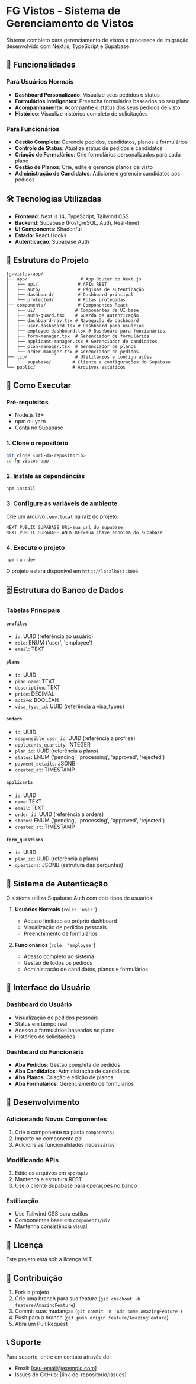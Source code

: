 # FG Vistos - Sistema de Gerenciamento de Vistos

Sistema completo para gerenciamento de vistos e processos de imigração, desenvolvido com Next.js, TypeScript e Supabase.

## 🚀 Funcionalidades

### Para Usuários Normais
- **Dashboard Personalizado**: Visualize seus pedidos e status
- **Formulários Inteligentes**: Preencha formulários baseados no seu plano
- **Acompanhamento**: Acompanhe o status dos seus pedidos de visto
- **Histórico**: Visualize histórico completo de solicitações

### Para Funcionários
- **Gestão Completa**: Gerencie pedidos, candidatos, planos e formulários
- **Controle de Status**: Atualize status de pedidos e candidatos
- **Criação de Formulários**: Crie formulários personalizados para cada plano
- **Gestão de Planos**: Crie, edite e gerencie planos de visto
- **Administração de Candidatos**: Adicione e gerencie candidatos aos pedidos

## 🛠️ Tecnologias Utilizadas

- **Frontend**: Next.js 14, TypeScript, Tailwind CSS
- **Backend**: Supabase (PostgreSQL, Auth, Real-time)
- **UI Components**: Shadcn/ui
- **Estado**: React Hooks
- **Autenticação**: Supabase Auth

## 📁 Estrutura do Projeto

```
fg-vistos-app/
├── app/                    # App Router do Next.js
│   ├── api/               # APIs REST
│   ├── auth/              # Páginas de autenticação
│   ├── dashboard/         # Dashboard principal
│   └── protected/         # Rotas protegidas
├── components/            # Componentes React
│   ├── ui/               # Componentes de UI base
│   ├── auth-guard.tsx    # Guarda de autenticação
│   ├── dashboard-nav.tsx # Navegação do dashboard
│   ├── user-dashboard.tsx # Dashboard para usuários
│   ├── employee-dashboard.tsx # Dashboard para funcionários
│   ├── form-manager.tsx  # Gerenciador de formulários
│   ├── applicant-manager.tsx # Gerenciador de candidatos
│   ├── plan-manager.tsx  # Gerenciador de planos
│   └── order-manager.tsx # Gerenciador de pedidos
├── lib/                  # Utilitários e configurações
│   └── supabase/        # Cliente e configurações do Supabase
└── public/              # Arquivos estáticos
```

## 🚀 Como Executar

### Pré-requisitos
- Node.js 18+ 
- npm ou yarn
- Conta no Supabase

### 1. Clone o repositório
```bash
git clone <url-do-repositorio>
cd fg-vistos-app
```

### 2. Instale as dependências
```bash
npm install
```

### 3. Configure as variáveis de ambiente
Crie um arquivo `.env.local` na raiz do projeto:

```env
NEXT_PUBLIC_SUPABASE_URL=sua_url_do_supabase
NEXT_PUBLIC_SUPABASE_ANON_KEY=sua_chave_anonima_do_supabase
```

### 4. Execute o projeto
```bash
npm run dev
```

O projeto estará disponível em `http://localhost:3000`

## 🗄️ Estrutura do Banco de Dados

### Tabelas Principais

#### `profiles`
- `id`: UUID (referência ao usuário)
- `role`: ENUM ('user', 'employee')
- `email`: TEXT

#### `plans`
- `id`: UUID
- `plan_name`: TEXT
- `description`: TEXT
- `price`: DECIMAL
- `active`: BOOLEAN
- `visa_type_id`: UUID (referência a visa_types)

#### `orders`
- `id`: UUID
- `responsible_user_id`: UUID (referência a profiles)
- `applicants_quantity`: INTEGER
- `plan_id`: UUID (referência a plans)
- `status`: ENUM ('pending', 'processing', 'approved', 'rejected')
- `payment_details`: JSONB
- `created_at`: TIMESTAMP

#### `applicants`
- `id`: UUID
- `name`: TEXT
- `email`: TEXT
- `order_id`: UUID (referência a orders)
- `status`: ENUM ('pending', 'processing', 'approved', 'rejected')
- `created_at`: TIMESTAMP

#### `form_questions`
- `id`: UUID
- `plan_id`: UUID (referência a plans)
- `questions`: JSONB (estrutura das perguntas)

## 🔐 Sistema de Autenticação

O sistema utiliza Supabase Auth com dois tipos de usuários:

1. **Usuários Normais** (`role: 'user'`)
   - Acesso limitado ao próprio dashboard
   - Visualização de pedidos pessoais
   - Preenchimento de formulários

2. **Funcionários** (`role: 'employee'`)
   - Acesso completo ao sistema
   - Gestão de todos os pedidos
   - Administração de candidatos, planos e formulários

## 📱 Interface do Usuário

### Dashboard do Usuário
- Visualização de pedidos pessoais
- Status em tempo real
- Acesso a formulários baseados no plano
- Histórico de solicitações

### Dashboard do Funcionário
- **Aba Pedidos**: Gestão completa de pedidos
- **Aba Candidatos**: Administração de candidatos
- **Aba Planos**: Criação e edição de planos
- **Aba Formulários**: Gerenciamento de formulários

## 🔧 Desenvolvimento

### Adicionando Novos Componentes
1. Crie o componente na pasta `components/`
2. Importe no componente pai
3. Adicione as funcionalidades necessárias

### Modificando APIs
1. Edite os arquivos em `app/api/`
2. Mantenha a estrutura REST
3. Use o cliente Supabase para operações no banco

### Estilização
- Use Tailwind CSS para estilos
- Componentes base em `components/ui/`
- Mantenha consistência visual

## 📝 Licença

Este projeto está sob a licença MIT.

## 🤝 Contribuição

1. Fork o projeto
2. Crie uma branch para sua feature (`git checkout -b feature/AmazingFeature`)
3. Commit suas mudanças (`git commit -m 'Add some AmazingFeature'`)
4. Push para a branch (`git push origin feature/AmazingFeature`)
5. Abra um Pull Request

## 📞 Suporte

Para suporte, entre em contato através de:
- Email: [seu-email@exemplo.com]
- Issues do GitHub: [link-do-repositorio/issues]
